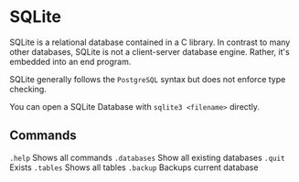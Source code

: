 # SQLite

SQLite is a relational database contained in a C library. In contrast to many other databases, SQLite is not a client-server database engine. Rather, it's embedded into an end program.

SQLite generally follows the `PostgreSQL` syntax but does not enforce type checking.

You can open a SQLite Database with `sqlite3 <filename>` directly.

## Commands

`.help` Shows all commands `.databases` Show all existing databases `.quit` Exists `.tables` Shows all tables `.backup` Backups current database